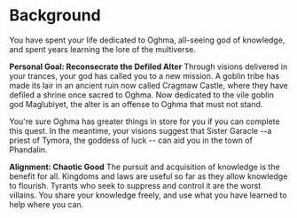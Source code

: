 # Background

You have spent your life dedicated to Oghma, all-seeing god of knowledge, and spent years learning the lore of the multiverse.

**Personal Goal: Reconsecrate the Defiled Alter** Through visions delivered in your trances, your god has called you to a new mission. A goblin tribe has made its lair in an ancient ruin now called Cragmaw Castle, where they have defiled a shrine once sacred to Oghma. Now dedicated to the vile goblin god Maglubiyet, the alter is an offense to Oghma that must not stand.

You're sure Oghma has greater things in store for you if you can complete this quest. In the meantime, your visions suggest that Sister Garacle --a priest of Tymora, the goddess of luck -- can aid you in the town of Phandalin.

**Alignment: Chaotic Good** The pursuit and acquisition of knowledge is the benefit for all. Kingdoms and laws are useful so far as they allow knowledge to flourish. Tyrants who seek to suppress and control it are the worst villains. You share your knowledge freely, and use what you have learned to help where you can.
